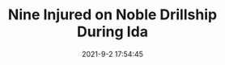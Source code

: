 ---
"title": "Nine Injured on Noble Drillship During Ida"
"date": "2021-9-2 17:54:45"
"feed_name": "OEDIGITAL"
"feed_website": "https://www.oedigital.com/"
"feed_rss": "https://www.oedigital.com/technology/safety-security?format=feed"
"link": "https://www.oedigital.com/news/490346-nine-injured-on-noble-drillship-during-ida"
"file": "_posts/2021-9-2-17-54-45_OEDIGITAL_b5bd746b584bf1a0d474dd356a0a79ac057f0dbd.md"
"accident": "1"
"drilling": "0"
"dead": "0"
"injured": "9"
---